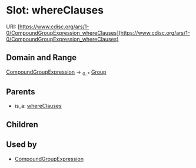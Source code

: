 
# Slot: whereClauses




URI: [https://www.cdisc.org/ars/1-0/CompoundGroupExpression_whereClauses](https://www.cdisc.org/ars/1-0/CompoundGroupExpression_whereClauses)


## Domain and Range

[CompoundGroupExpression](CompoundGroupExpression.md) &#8594;  <sub>0..\*</sub> [Group](Group.md)

## Parents

 *  is_a: [whereClauses](whereClauses.md)

## Children


## Used by

 * [CompoundGroupExpression](CompoundGroupExpression.md)
